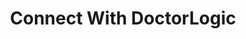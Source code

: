 ---
layout: iframe-form
title: Connect With DoctorLogic
description: "See firsthand how DoctorLogic can help you optimize your practice’s website, increase testimonials and online reviews, and increase your online presence with relevant content."
meta_image: "/img/meta/dl.jpg"
nofollow: true
permalink: "/trade-show"
page_class:
- class: form-page
headline: Let’s Stay In Touch
form_src: "https://marketing.doctorlogic.com/l/772793/2019-09-30/dqcn"
form_height: "700"
img_src: "/img/form-pages/imac-parkerwest.png"
img_alt: "Stay In Touch"
---